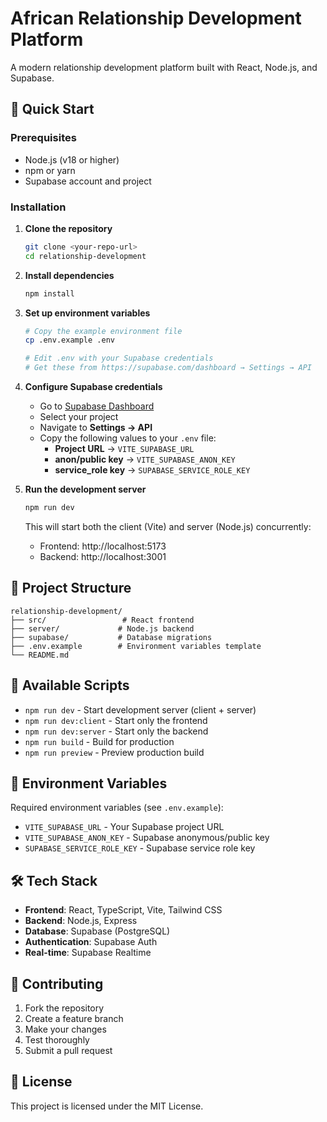 # African Relationship Development Platform

A modern relationship development platform built with React, Node.js, and Supabase.

## 🚀 Quick Start

### Prerequisites
- Node.js (v18 or higher)
- npm or yarn
- Supabase account and project

### Installation

1. **Clone the repository**
   ```bash
   git clone <your-repo-url>
   cd relationship-development
   ```

2. **Install dependencies**
   ```bash
   npm install
   ```

3. **Set up environment variables**
   ```bash
   # Copy the example environment file
   cp .env.example .env
   
   # Edit .env with your Supabase credentials
   # Get these from https://supabase.com/dashboard → Settings → API
   ```

4. **Configure Supabase credentials**
   - Go to [Supabase Dashboard](https://supabase.com/dashboard)
   - Select your project
   - Navigate to **Settings → API**
   - Copy the following values to your `.env` file:
     - **Project URL** → `VITE_SUPABASE_URL`
     - **anon/public key** → `VITE_SUPABASE_ANON_KEY`
     - **service_role key** → `SUPABASE_SERVICE_ROLE_KEY`

5. **Run the development server**
   ```bash
   npm run dev
   ```

   This will start both the client (Vite) and server (Node.js) concurrently:
   - Frontend: http://localhost:5173
   - Backend: http://localhost:3001

## 📁 Project Structure

```
relationship-development/
├── src/                 # React frontend
├── server/             # Node.js backend
├── supabase/           # Database migrations
├── .env.example        # Environment variables template
└── README.md
```

## 🔧 Available Scripts

- `npm run dev` - Start development server (client + server)
- `npm run dev:client` - Start only the frontend
- `npm run dev:server` - Start only the backend
- `npm run build` - Build for production
- `npm run preview` - Preview production build

## 🔐 Environment Variables

Required environment variables (see `.env.example`):

- `VITE_SUPABASE_URL` - Your Supabase project URL
- `VITE_SUPABASE_ANON_KEY` - Supabase anonymous/public key
- `SUPABASE_SERVICE_ROLE_KEY` - Supabase service role key

## 🛠️ Tech Stack

- **Frontend**: React, TypeScript, Vite, Tailwind CSS
- **Backend**: Node.js, Express
- **Database**: Supabase (PostgreSQL)
- **Authentication**: Supabase Auth
- **Real-time**: Supabase Realtime

## 📝 Contributing

1. Fork the repository
2. Create a feature branch
3. Make your changes
4. Test thoroughly
5. Submit a pull request

## 📄 License

This project is licensed under the MIT License.
